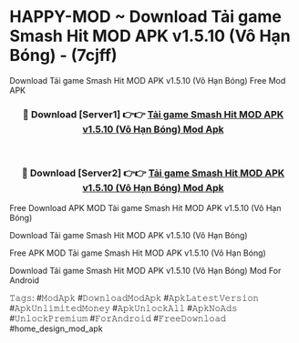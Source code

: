# HAPPY-MOD ~ Download Tải game Smash Hit MOD APK v1.5.10 (Vô Hạn Bóng) - (7cjff)
Download Tải game Smash Hit MOD APK v1.5.10 (Vô Hạn Bóng) Free Mod APK

<div align="center">
<h3>🔴 Download [Server1] 👉👉 <a href="https://apk-comot.site?title=Tải_game_Smash_Hit_MOD_APK_v1.5.10_(Vô_Hạn_Bóng)">Tải game Smash Hit MOD APK v1.5.10 (Vô Hạn Bóng) Mod Apk</a></h3><br>

<h3>🔴 Download [Server2] 👉👉 <a href="https://apk-comot.site?title=Tải_game_Smash_Hit_MOD_APK_v1.5.10_(Vô_Hạn_Bóng)">Tải game Smash Hit MOD APK v1.5.10 (Vô Hạn Bóng) Mod Apk</a></h3>
</div>


Free Download APK MOD Tải game Smash Hit MOD APK v1.5.10 (Vô Hạn Bóng)

Download Tải game Smash Hit MOD APK v1.5.10 (Vô Hạn Bóng) 

Free APK MOD Tải game Smash Hit MOD APK v1.5.10 (Vô Hạn Bóng) 

Download Tải game Smash Hit MOD APK v1.5.10 (Vô Hạn Bóng) Mod For Android

𝚃𝚊𝚐𝚜: #𝙼𝚘𝚍𝙰𝚙𝚔 #𝙳𝚘𝚠𝚗𝚕𝚘𝚊𝚍𝙼𝚘𝚍𝙰𝚙𝚔 #𝙰𝚙𝚔𝙻𝚊𝚝𝚎𝚜𝚝𝚅𝚎𝚛𝚜𝚒𝚘𝚗 #𝙰𝚙𝚔𝚄𝚗𝚕𝚒𝚖𝚒𝚝𝚎𝚍𝙼𝚘𝚗𝚎𝚢 #𝙰𝚙𝚔𝚄𝚗𝚕𝚘𝚌𝚔𝙰𝚕𝚕 #𝙰𝚙𝚔𝙽𝚘𝙰𝚍𝚜 #𝚄𝚗𝚕𝚘𝚌𝚔𝙿𝚛𝚎𝚖𝚒𝚞𝚖 #𝙵𝚘𝚛𝙰𝚗𝚍𝚛𝚘𝚒𝚍 #𝙵𝚛𝚎𝚎𝙳𝚘𝚠𝚗𝚕𝚘𝚊𝚍 #home_design_mod_apk